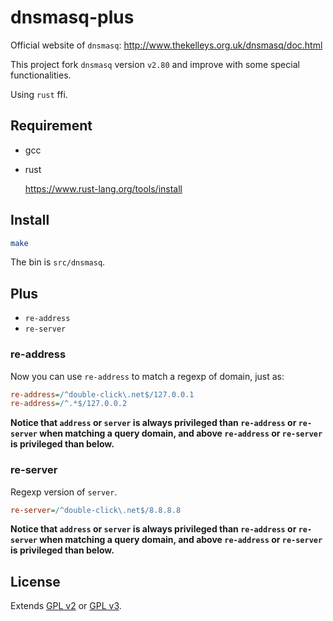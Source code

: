 # dnsmasq-plus

Official website of `dnsmasq`: http://www.thekelleys.org.uk/dnsmasq/doc.html

This project fork `dnsmasq` version `v2.80` and improve with some special functionalities.

Using `rust` ffi.

## Requirement

- gcc

- rust

  https://www.rust-lang.org/tools/install

## Install

```bash
make
```

The bin is `src/dnsmasq`.

## Plus

- `re-address`
- `re-server`

### re-address

Now you can use `re-address` to match a regexp of domain, just as:

```ini
re-address=/^double-click\.net$/127.0.0.1
re-address=/^.*$/127.0.0.2
```

**Notice that `address` or `server` is always privileged than `re-address` or `re-server` when matching a query domain, and above `re-address` or `re-server` is privileged than below.**

### re-server

Regexp version of `server`.

```ini
re-server=/^double-click\.net$/8.8.8.8
```

**Notice that `address` or `server` is always privileged than `re-address` or `re-server` when matching a query domain, and above `re-address` or `re-server` is privileged than below.**

## License

Extends [GPL v2](COPYING) or [GPL v3](COPYING-v3).
